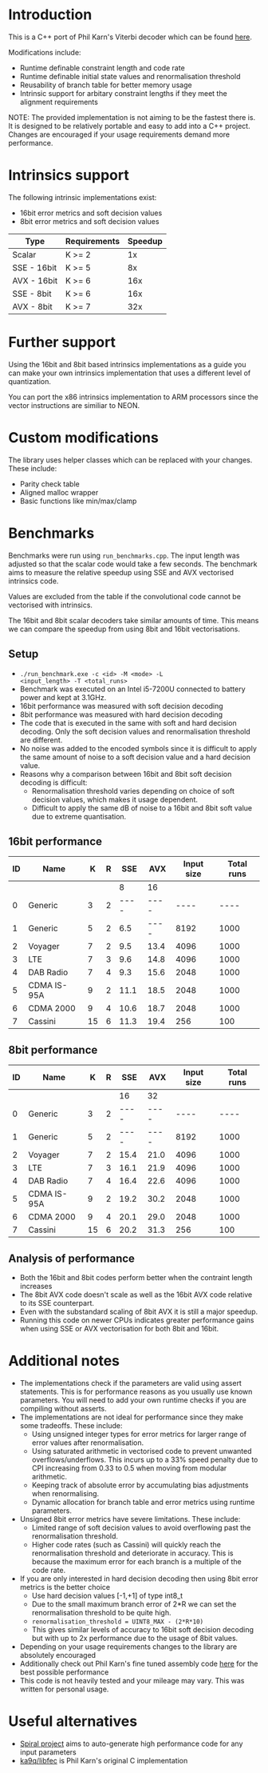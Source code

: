 # Introduction
This is a C++ port of Phil Karn's Viterbi decoder which can be found [here](https://github.com/ka9q/libfec).

Modifications include:
- Runtime definable constraint length and code rate
- Runtime definable initial state values and renormalisation threshold
- Reusability of branch table for better memory usage
- Intrinsic support for arbitary constraint lengths if they meet the alignment requirements

NOTE: The provided implementation is not aiming to be the fastest there is. It is designed to be relatively portable and easy to add into a C++ project. Changes are encouraged if your usage requirements demand more performance.

# Intrinsics support
The following intrinsic implementations exist: 
- 16bit error metrics and soft decision values
- 8bit error metrics and soft decision values

| Type | Requirements | Speedup |
| --- | --- | --- |
| Scalar      | K >= 2 | 1x  |
| SSE - 16bit | K >= 5 | 8x  |
| AVX - 16bit | K >= 6 | 16x |
| SSE - 8bit  | K >= 6 | 16x |
| AVX - 8bit  | K >= 7 | 32x |

# Further support
Using the 16bit and 8bit based intrinsics implementations as a guide you can make your own intrinsics implementation that uses a different level of quantization.

You can port the x86 intrinsics implementation to ARM processors since the vector instructions are similiar to NEON.

# Custom modifications
The library uses helper classes which can be replaced with your changes. These include:
- Parity check table
- Aligned malloc wrapper
- Basic functions like min/max/clamp

# Benchmarks
Benchmarks were run using <code>run_benchmarks.cpp</code>.
The input length was adjusted so that the scalar code would take a few seconds.
The benchmark aims to measure the relative speedup using SSE and AVX vectorised intrinsics code.

Values are excluded from the table if the convolutional code cannot be vectorised with intrinsics.

The 16bit and 8bit scalar decoders take similar amounts of time. This means we can compare the speedup from using 8bit and 16bit vectorisations.

## Setup
- <code>./run_benchmark.exe -c \<id\> -M \<mode\> -L \<input_length\> -T \<total_runs\></code>
- Benchmark was executed on an Intel i5-7200U connected to battery power and kept at 3.1GHz.
- 16bit performance was measured with soft decision decoding
-  8bit performance was measured with hard decision decoding
- The code that is executed in the same with soft and hard decision decoding. Only the soft decision values and renormalisation threshold are different.
- No noise was added to the encoded symbols since it is difficult to apply the same amount of noise to a soft decision value and a hard decision value.
- Reasons why a comparison between 16bit and 8bit soft decision decoding is difficult:
    - Renormalisation threshold varies depending on choice of soft decision values, which makes it usage dependent.
    - Difficult to apply the same dB of noise to a 16bit and 8bit soft value due to extreme quantisation.

## 16bit performance
| ID  | Name          |  K  |  R  | SSE  | AVX  | Input size | Total runs |
| --- | ---           | --- | --- | ---  | ---  | ---  | ---  |
|     |               |     |     |  8   | 16   |      |      |
|   0 | Generic       |  3  |  2  | ---- | ---- | ---- | ---- |
|   1 | Generic       |  5  |  2  |  6.5 | ---- | 8192 | 1000 |
|   2 | Voyager       |  7  |  2  |  9.5 | 13.4 | 4096 | 1000 |
|   3 | LTE           |  7  |  3  |  9.6 | 14.8 | 4096 | 1000 |
|   4 | DAB Radio     |  7  |  4  |  9.3 | 15.6 | 2048 | 1000 |
|   5 | CDMA IS-95A   |  9  |  2  | 11.1 | 18.5 | 2048 | 1000 |
|   6 | CDMA 2000     |  9  |  4  | 10.6 | 18.7 | 2048 | 1000 |
|   7 | Cassini       | 15  |  6  | 11.3 | 19.4 |  256 |  100 |

## 8bit performance
| ID  | Name          |  K  |  R  | SSE  | AVX  | Input size | Total runs |
| --- | ---           | --- | --- | ---  | ---  | ---  | ---  |
|     |               |     |     |   16 | 32   |      |      |
|   0 | Generic       |  3  |  2  | ---- | ---- | ---- | ---- |
|   1 | Generic       |  5  |  2  | ---- | ---- | 8192 | 1000 |
|   2 | Voyager       |  7  |  2  | 15.4 | 21.0 | 4096 | 1000 |
|   3 | LTE           |  7  |  3  | 16.1 | 21.9 | 4096 | 1000 |
|   4 | DAB Radio     |  7  |  4  | 16.4 | 22.6 | 4096 | 1000 |
|   5 | CDMA IS-95A   |  9  |  2  | 19.2 | 30.2 | 2048 | 1000 |
|   6 | CDMA 2000     |  9  |  4  | 20.1 | 29.0 | 2048 | 1000 |
|   7 | Cassini       | 15  |  6  | 20.2 | 31.3 |  256 |  100 |

## Analysis of performance
- Both the 16bit and 8bit codes perform better when the contraint length increases
- The 8bit AVX code doesn't scale as well as the 16bit AVX code relative to its SSE counterpart.
- Even with the substandard scaling of 8bit AVX it is still a major speedup.
- Running this code on newer CPUs indicates greater performance gains when using SSE or AVX vectorisation for both 8bit and 16bit.

# Additional notes
- The implementations check if the parameters are valid using assert statements. This is for performance reasons as you usually use known parameters. You will need to add your own runtime checks if you are compiling without asserts.
- The implementations are not ideal for performance since they make some tradeoffs. These include:
    - Using unsigned integer types for error metrics for larger range of error values after renormalisation.
    - Using saturated arithmetic in vectorised code to prevent unwanted overflows/underflows. This incurs up to a 33% speed penalty due to CPI increasing from 0.33 to 0.5 when moving from modular arithmetic.
    - Keeping track of absolute error by accumulating bias adjustments when renormalising.
    - Dynamic allocation for branch table and error metrics using runtime parameters.
- Unsigned 8bit error metrics have severe limitations. These include:
    - Limited range of soft decision values to avoid overflowing past the renormalisation threshold.
    - Higher code rates (such as Cassini) will quickly reach the renormalisation threshold and deteriorate in accuracy. This is because the maximum error for each branch is a multiple of the code rate.
- If you are only interested in hard decision decoding then using 8bit error metrics is the better choice
    - Use hard decision values [-1,+1] of type int8_t
    - Due to the small maximum branch error of 2*R we can set the renormalisation threshold to be quite high. 
    - <code>renormalisation_threshold = UINT8_MAX - (2\*R\*10)</code>
    - This gives similar levels of accuracy to 16bit soft decision decoding but with up to 2x performance due to the usage of 8bit values.
- Depending on your usage requirements changes to the library are absolutely encouraged
- Additionally check out Phil Karn's fine tuned assembly code [here](https://github.com/ka9q/libfec) for the best possible performance 
- This code is not heavily tested and your mileage may vary. This was written for personal usage.

# Useful alternatives
- [Spiral project](https://www.spiral.net/software/viterbi.html) aims to auto-generate high performance code for any input parameters
- [ka9q/libfec](https://github.com/ka9q/libfec) is Phil Karn's original C implementation
